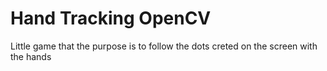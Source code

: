# Hand Tracking OpenCV
 Little game that the purpose is to follow the dots creted on the screen with the hands
